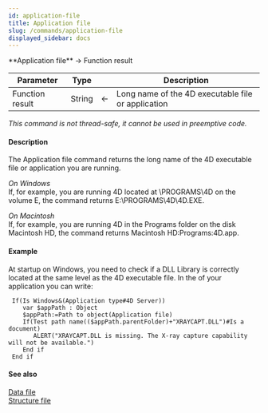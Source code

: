 ```yaml
---
id: application-file
title: Application file
slug: /commands/application-file
displayed_sidebar: docs
---
```


<!--REF #_command_.Application file.Syntax-->**Application file**  -> Function result<!-- END REF-->
<!--REF #_command_.Application file.Params-->
| Parameter | Type |  | Description |
| --- | --- | --- | --- |
| Function result | String | &#8592; | Long name of the 4D executable file or application |

<!-- END REF-->

*This command is not thread-safe, it cannot be used in preemptive code.*


#### Description 

<!--REF #_command_.Application file.Summary-->The Application file command returns the long name of the 4D executable file or application you are running.<!-- END REF--> 

*On Windows*  
If, for example, you are running 4D located at \\PROGRAMS\\4D on the volume E, the command returns E:\\PROGRAMS\\4D\\4D.EXE.

*On Macintosh*  
If, for example, you are running 4D in the Programs folder on the disk Macintosh HD, the command returns Macintosh HD:Programs:4D.app.

#### Example 

At startup on Windows, you need to check if a DLL Library is correctly located at the same level as the 4D executable file. In the of your application you can write:

```4d
 If(Is Windows&(Application type#4D Server))
    var $appPath : Object
    $appPath:=Path to object(Application file)
    If(Test path name(($appPath.parentFolder)+"XRAYCAPT.DLL")#Is a document)
       ALERT("XRAYCAPT.DLL is missing. The X-ray capture capability will not be available.")
    End if
 End if
```

#### See also 

[Data file](data-file.md)  
[Structure file](structure-file.md)  